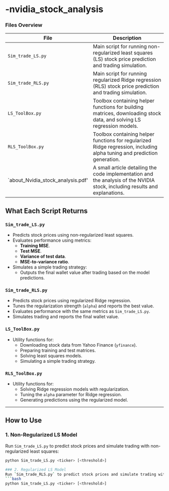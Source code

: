 # -nvidia_stock_analysis

### Files Overview
| File                  | Description                                                                                   |
|-----------------------|-----------------------------------------------------------------------------------------------|
| `Sim_trade_LS.py`     | Main script for running non-regularized least squares (LS) stock price prediction and trading simulation. |
| `Sim_trade_RLS.py`    | Main script for running regularized Ridge regression (RLS) stock price prediction and trading simulation. |
| `LS_ToolBox.py`       | Toolbox containing helper functions for building matrices, downloading stock data, and solving LS regression models. |
| `RLS_ToolBox.py`      | Toolbox containing helper functions for regularized Ridge regression, including alpha tuning and prediction generation. |
| `about_Nvidia_stock_analysis.pdf'|A small article detailing the code implementation and the analysis of the NVIDIA stock, including results and explanations.|


## What Each Script Returns

### `Sim_trade_LS.py`
- Predicts stock prices using non-regularized least squares.
- Evaluates performance using metrics:
  - **Training MSE**.
  - **Test MSE**.
  - **Variance of test data**.
  - **MSE-to-variance ratio**.
- Simulates a simple trading strategy:
  - Outputs the final wallet value after trading based on the model predictions.

### `Sim_trade_RLS.py`
- Predicts stock prices using regularized Ridge regression.
- Tunes the regularization strength (`alpha`) and reports the best value.
- Evaluates performance with the same metrics as `Sim_trade_LS.py`.
- Simulates trading and reports the final wallet value.

### `LS_ToolBox.py`
- Utility functions for:
  - Downloading stock data from Yahoo Finance (`yfinance`).
  - Preparing training and test matrices.
  - Solving least squares models.
  - Simulating a simple trading strategy.

### `RLS_ToolBox.py`
- Utility functions for:
  - Solving Ridge regression models with regularization.
  - Tuning the `alpha` parameter for Ridge regression.
  - Generating predictions using the regularized model.

---

## How to Use

### 1. Non-Regularized LS Model
Run `Sim_trade_LS.py` to predict stock prices and simulate trading with non-regularized least squares:
```bash
python Sim_trade_LS.py <ticker> [<threshold>]

### 2. Regularized LS Model
Run `Sim_trade_RLS.py` to predict stock prices and simulate trading with non-regularized least squares:
```bash
python Sim_trade_LS.py <ticker> [<threshold>]
